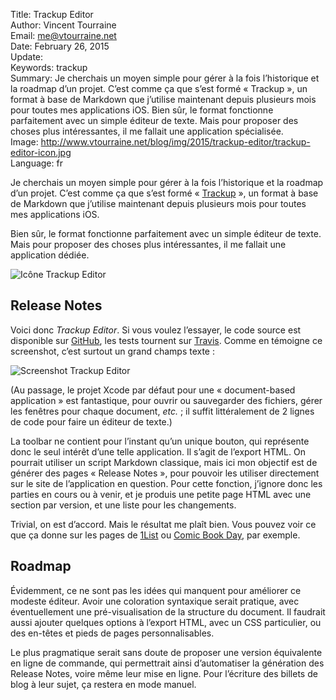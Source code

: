 Title:     Trackup Editor  
Author:    Vincent Tourraine  
Email:     me@vtourraine.net  
Date:      February 26, 2015  
Update:   
Keywords:  trackup  
Summary:   Je cherchais un moyen simple pour gérer à la fois l’historique et la roadmap d’un projet. C’est comme ça que s’est formé « Trackup », un format à base de Markdown que j’utilise maintenant depuis plusieurs mois pour toutes mes applications iOS. Bien sûr, le format fonctionne parfaitement avec un simple éditeur de texte. Mais pour proposer des choses plus intéressantes, il me fallait une application spécialisée.   
Image:     http://www.vtourraine.net/blog/img/2015/trackup-editor/trackup-editor-icon.jpg   
Language:  fr  

Je cherchais un moyen simple pour gérer à la fois l’historique et la roadmap d’un projet. C’est comme ça que s’est formé « [Trackup][Blog Trackup] », un format à base de Markdown que j’utilise maintenant depuis plusieurs mois pour toutes mes applications iOS.

Bien sûr, le format fonctionne parfaitement avec un simple éditeur de texte. Mais pour proposer des choses plus intéressantes, il me fallait une application dédiée.

![Icône Trackup Editor][Trackup Editor Icon]

## Release Notes

Voici donc _Trackup Editor_. Si vous voulez l’essayer, le code source est disponible sur [GitHub][GitHub], les tests tournent sur [Travis][Travis]. Comme en témoigne ce screenshot, c’est surtout un grand champs texte :

![Screenshot Trackup Editor][Trackup Editor Screenshot]

(Au passage, le projet Xcode par défaut pour une « document-based application » est fantastique, pour ouvrir ou sauvegarder des fichiers, gérer les fenêtres pour chaque document, _etc._ ; il suffit littéralement de 2 lignes de code pour faire un éditeur de texte.)

La toolbar ne contient pour l’instant qu’un unique bouton, qui représente donc le seul intérêt d’une telle application. Il s’agit de l’export HTML. On pourrait utiliser un script Markdown classique, mais ici mon objectif est de générer des pages « Release Notes », pour pouvoir les utiliser directement sur le site de l’application en question. Pour cette fonction, j’ignore donc les parties en cours ou à venir, et je produis une petite page HTML avec une section par version, et une liste pour les changements. 

Trivial, on est d’accord. Mais le résultat me plaît bien. Vous pouvez voir ce que ça donne sur les pages de [1List](http://www.studioamanga.com/onelist/releasenotes) ou [Comic Book Day](http://www.studioamanga.com/comicbookday/releasenotes), par exemple.


## Roadmap

Évidemment, ce ne sont pas les idées qui manquent pour améliorer ce modeste éditeur. Avoir une coloration syntaxique serait pratique, avec éventuellement une pré-visualisation de la structure du document. Il faudrait aussi ajouter quelques options à l’export HTML, avec un CSS particulier, ou des en-têtes et pieds de pages personnalisables.

Le plus pragmatique serait sans doute de proposer une version équivalente en ligne de commande, qui permettrait ainsi d’automatiser la génération des Release Notes, voire même leur mise en ligne. Pour l’écriture des billets de blog à leur sujet, ça restera en mode manuel.


[Trackup Editor Icon]: http://www.vtourraine.net/blog/img/2015/trackup-editor/trackup-editor-icon.jpg  
[Trackup Editor Screenshot]: http://www.vtourraine.net/blog/img/2015/trackup-editor/trackup-editor-screenshot.jpg  

[Blog Trackup]: http://www.vtourraine.net/blog/2013/markdown-trackup-format  
[GitHub]: https://github.com/vtourraine/trackup  
[Travis]: https://travis-ci.org/vtourraine/trackup  